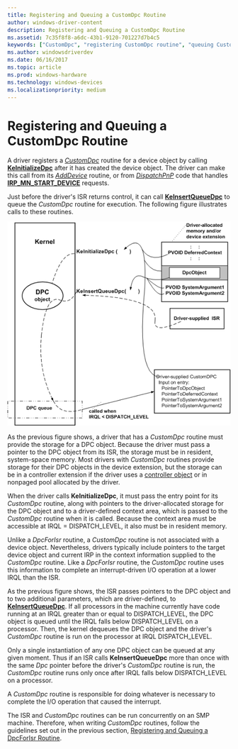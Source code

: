 ```yaml
---
title: Registering and Queuing a CustomDpc Routine
author: windows-driver-content
description: Registering and Queuing a CustomDpc Routine
ms.assetid: 7c35f8f8-a6dc-43b1-9120-701227d7b4c5
keywords: ["CustomDpc", "registering CustomDpc routine", "queuing CustomDpc routine"]
ms.author: windowsdriverdev
ms.date: 06/16/2017
ms.topic: article
ms.prod: windows-hardware
ms.technology: windows-devices
ms.localizationpriority: medium
---
```


# Registering and Queuing a CustomDpc Routine





A driver registers a [*CustomDpc*](https://msdn.microsoft.com/library/windows/hardware/ff542972) routine for a device object by calling [**KeInitializeDpc**](https://msdn.microsoft.com/library/windows/hardware/ff552130) after it has created the device object. The driver can make this call from its [*AddDevice*](https://msdn.microsoft.com/library/windows/hardware/ff540521) routine, or from [*DispatchPnP*](https://msdn.microsoft.com/library/windows/hardware/ff543341) code that handles [**IRP\_MN\_START\_DEVICE**](https://msdn.microsoft.com/library/windows/hardware/ff551749) requests.

Just before the driver's ISR returns control, it can call [**KeInsertQueueDpc**](https://msdn.microsoft.com/library/windows/hardware/ff552185) to queue the *CustomDpc* routine for execution. The following figure illustrates calls to these routines.

![diagram illustrating using a dpc object for a customdpc routine](images/3cstmdpc.png)

As the previous figure shows, a driver that has a *CustomDpc* routine must provide the storage for a DPC object. Because the driver must pass a pointer to the DPC object from its ISR, the storage must be in resident, system-space memory. Most drivers with *CustomDpc* routines provide storage for their DPC objects in the device extension, but the storage can be in a controller extension if the driver uses a [controller object](using-controller-objects.md) or in nonpaged pool allocated by the driver.

When the driver calls **KeInitializeDpc**, it must pass the entry point for its *CustomDpc* routine, along with pointers to the driver-allocated storage for the DPC object and to a driver-defined context area, which is passed to the *CustomDpc* routine when it is called. Because the context area must be accessible at IRQL = DISPATCH\_LEVEL, it also must be in resident memory.

Unlike a *DpcForIsr* routine, a *CustomDpc* routine is not associated with a device object. Nevertheless, drivers typically include pointers to the target device object and current IRP in the context information supplied to the *CustomDpc* routine. Like a *DpcForIsr* routine, the *CustomDpc* routine uses this information to complete an interrupt-driven I/O operation at a lower IRQL than the ISR.

As the previous figure shows, the ISR passes pointers to the DPC object and to two additional parameters, which are driver-defined, to [**KeInsertQueueDpc**](https://msdn.microsoft.com/library/windows/hardware/ff552185). If all processors in the machine currently have code running at an IRQL greater than or equal to DISPATCH\_LEVEL, the DPC object is queued until the IRQL falls below DISPATCH\_LEVEL on a processor. Then, the kernel dequeues the DPC object and the driver's *CustomDpc* routine is run on the processor at IRQL DISPATCH\_LEVEL.

Only a single instantiation of any one DPC object can be queued at any given moment. Thus if an ISR calls **KeInsertQueueDpc** more than once with the same *Dpc* pointer before the driver's *CustomDpc* routine is run, the *CustomDpc* routine runs only once after IRQL falls below DISPATCH\_LEVEL on a processor.

A *CustomDpc* routine is responsible for doing whatever is necessary to complete the I/O operation that caused the interrupt.

The ISR and *CustomDpc* routines can be run concurrently on an SMP machine. Therefore, when writing *CustomDpc* routines, follow the guidelines set out in the previous section, [Registering and Queuing a DpcForIsr Routine](registering-and-queuing-a-dpcforisr-routine.md).

 

 




